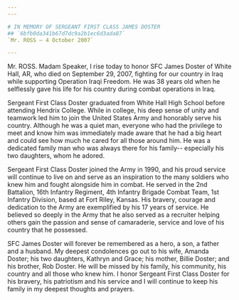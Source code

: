 ```yaml
---
---

# IN MEMORY OF SERGEANT FIRST CLASS JAMES DOSTER
## `6bfb0da341b67d7dc9a2b1ec6d3ada87`
`Mr. ROSS — 4 October 2007`

---
```



Mr. ROSS. Madam Speaker, I rise today to honor SFC James Doster of 
White Hall, AR, who died on September 29, 2007, fighting for our 
country in Iraq while supporting Operation Iraqi Freedom. He was 38 
years old when he selflessly gave his life for his country during 
combat operations in Iraq.

Sergeant First Class Doster graduated from White Hall High School 
before attending Hendrix College. While in college, his deep sense of 
unity and teamwork led him to join the United States Army and honorably 
serve his country. Although he was a quiet man, everyone who had the 
privilege to meet and know him was immediately made aware that he had a 
big heart and could see how much he cared for all those around him. He 
was a dedicated family man who was always there for his family--
especially his two daughters, whom he adored.

Sergeant First Class Doster joined the Army in 1990, and his proud 
service will continue to live on and serve as an inspiration to the 
many soldiers who knew him and fought alongside him in combat. He 
served in the 2nd Battalion, 16th Infantry Regiment, 4th Infantry 
Brigade Combat Team, 1st Infantry Division, based at Fort Riley, 
Kansas. His bravery, courage and dedication to the Army are exemplified 
by his 17 years of service. He believed so deeply in the Army that he 
also served as a recruiter helping others gain the passion and sense of 
camaraderie, service and love of his country that he possessed.

SFC James Doster will forever be remembered as a hero, a son, a 
father and a husband. My deepest condolences go out to his wife, Amanda 
Doster; his two daughters, Kathryn and Grace; his mother, Billie 
Doster; and his brother, Rob Doster. He will be missed by his family, 
his community, his country and all those who knew him. I honor Sergeant 
First Class Doster for his bravery, his patriotism and his service and 
I will continue to keep his family in my deepest thoughts and prayers.
